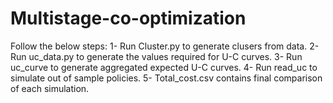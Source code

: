 # Multistage-co-optimization
Follow the below steps:
1- Run Cluster.py to generate clusers from data.
2- Run uc_data.py to generate the values required for U-C curves.
3- Run uc_curve to generate aggregated expected U-C curves.
4- Run read_uc to simulate out of sample policies.
5- Total_cost.csv contains final comparison of each simulation. 
